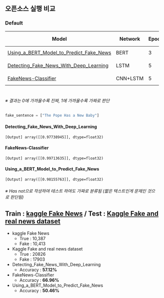 ## 오픈소스 실행 비교

### Default
<table>
       <thead>
           <tr>
               <th>Model</th>
               <th>Network</th>
               <th>Epochs</th>
               <th>Batch Size</th>
               <th>Accuracy</th>
               <th>Data</th>
           </tr>
       </thead>
       <tbody>
           <tr>
               <td><a href="https://github.com/BlockchainTechnologyRnDLab/FakeNews/blob/master/Hanyoonjin/BERT/Using_a_BERT_Model_to_Predict_Fake_News.md">Using_a_BERT_Model_to_Predict_Fake_News</a></td>
               <td>BERT</td>
               <td>3</td>          
               <td>14</td>   
               <td>99.13%</td>  
               <td rowspan=3><a href="https://www.kaggle.com/c/fake-news/data?select=train.csv">kaggle Train.csv</a> </br><b>True</b> : 10,387 </br><b>Fake</b> : 10,413</td>
           </tr>
           <tr>
               <td><a href="https://github.com/BlockchainTechnologyRnDLab/FakeNews/blob/master/Hanyoonjin/Detecting_Fake_News_With_Deep_Learning_Open_Source.md">Detecting_Fake_News_With_Deep_Learning</a>
</td>
               <td>LSTM</td>
               <td>5</td>   
               <td>32</td>
               <td>89.92%</td>  
           </tr>
           <tr>
               <td><a href="https://github.com/BlockchainTechnologyRnDLab/FakeNews/blob/master/Hanyoonjin/FakeNews-Classifier_Open_Source.md">FakeNews-Classifier</a>
</td>
               <td>CNN+LSTM</td>
               <td>5</td>   
               <td>100</td>
               <td>94.13%</td>  
           </tr>
       </tbody>
</table>

#

###### ※ 결과는 0에 가까울수록 진짜, 1에 가까울수록 가짜로 판단



```python
fake_sentence = ["The Pope Has a New Baby"]
```

#### Detecting_Fake_News_With_Deep_Learning
```
[Output] array([[0.97738945]], dtype=float32)
```

#### FakeNews-Classifier
```
[Output] array([[0.99713635]], dtype=float32)
```

#### Using_a_BERT_Model_to_Predict_Fake_News
```
[Output] array([[0.98155763]], dtype=float32)
```

###### ※ Has not으로 작성하여 테스트 하여도 가짜로 분류됨 (짧은 텍스트인게 문제인 것으로 판단됨)

## Train : [kaggle Fake News](https://www.kaggle.com/c/fake-news/data?select=train.csv) / Test : [Kaggle Fake and real news dataset](https://www.kaggle.com/clmentbisaillon/fake-and-real-news-dataset#Fake.csv)

* kaggle Fake News
  - True : 10,387
  - Fake : 10,413
* Kaggle Fake and real news dataset
  - True : 20826
  - Fake : 17903
* Detecting_Fake_News_With_Deep_Learning
  - Accuracy : **57.12%**
* FakeNews-Classifier
  - Accuracy : **66.96%**
* Using_a_BERT_Model_to_Predict_Fake_News
  - Accuracy : **50.46%**
